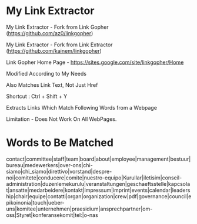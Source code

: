 # My Link Extractor

My Link Extractor - Fork from Link Gopher (https://github.com/az0/linkgopher)

My Link Extractor - Fork from Link Extractor (https://github.com/kainem/linkgopher)

Link Gopher Home Page - https://sites.google.com/site/linkgopher/Home

Modified According to My Needs

Also Matches Link Text, Not Just Href

Shortcut : Ctrl + Shift + Y

Extracts Links Which Match Following Words from a Webpage

Limitation - Does Not Work On All WebPages.


# Words to Be Matched

contact|committee|staff|team|board|about|employee|management|bestuur|bureau|medewerkers|over-ons|chi-siamo|chi_siamo|direttivo|vorstand|despre-noi|comitete|conducere|comite|nuestro-equipo|Kurullar|iletisim|conseil-administration|duzenlemekurulu|veranstaltungen|geschaeftsstelle|kapcsolat|ansatte|medarbeidere|kontakt|impressum|imprint|events|calendar|leadership|chair|equipe|contatti|organ|organization|crew|pdf|governance|council|epikoinonia|touch|ueber-uns|komitee|unternehmen|praesidium|ansprechpartner|om-oss|Styret|konferansekomit|tel:|o-nas


